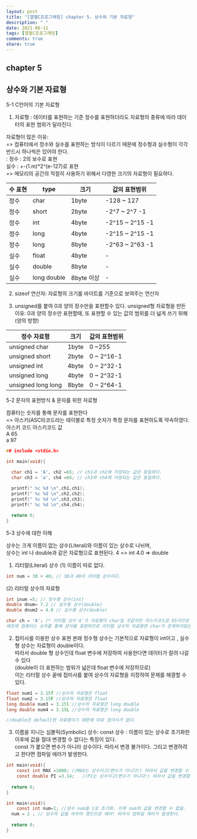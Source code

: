 ```yaml
---
layout: post
title: "[열혈C프로그래밍] chapter 5. 상수와 기본 자료형"
description: " "
date: 2021-06-11
tags: [열혈C프로그래밍]
comments: true
share: true
---
```


## chapter 5
## 상수와 기본 자료형

5-1 C언어의 기본 자료형
  1. 자료형 : 데이터를 표현하는 기준 
  정수를 표현하더라도 자료형의 종류에 따라 데이터의 표현 범위가 달라진다. <br> 
  
  자료형이 많은 이유: <br>
  => 컴퓨터에서 정수와 실수를 표현하는 방식이 다르기 때문에 정수형과 실수형이 각각 반드시 하나씩은 있어야 한다.<br>
    : 정수 : 2의 보수로 표현<br>
      실수 : +-(1.m)*2^(e-127)로 표현<br>
  => 메모리의 공간의 적절히 사용하기 위해서 다영한 크기의 자료형이 필요하다.<br>
  

|수 표현| type | 크기 | 값의 표현범위 |
|-------|------|------|---------------|
| 정수  | char | 1byte| -128 ~ 127     |
| 정수  | short| 2byte| -2^7 ~ 2^7 -1  |
| 정수  | int  | 4byte| -2^15 ~ 2^15 -1|
| 정수  | long | 4byte| -2^15 ~ 2^15 -1|   
| 정수  | long | 8byte| -2^63 ~ 2^63 -1|
| 실수  | float| 4byte| -|
| 실수  | double| 8byte| -|
| 실수  | long double| 8byte 이상| -|

  2. sizeof 연산자: 자료형의 크기를 바이트를 기준으로 보여주는 연산자

  3. unsigned를 붙여 0과 양의 정수만을 표현할수 있다.
     unsigned형 자료형을 만든 이유: 0과 양의 정수만 표현할때, 또 표현할 수 있는 값의 범위를 더 넓게 쓰기 위해(양의 방향)

| 정수 자료형 | 크기 | 값의 표현범위 |
|-------------| -----|-------------- |
| unsigned char | 1byte | 0 ~255 |
| unsigned short | 2byte| 0 ~ 2^16-1|
| unsigned int | 4byte| 0 ~ 2^32-1|
| unsigned long | 4byte| 0 ~ 2^32-1|
| unsigned long long | 8byte| 0 ~ 2^64-1|


5-2 문자의 표현방식 & 문자를 위한 자료형

컴퓨터는 숫자를 통해 문자를 표현한다 <br>
=> 아스키(ASCII)코드라는 테이블로 특정 숫자가 특정 문자를 표현하도록 약속하였다.<br>
아스키 코드  아스키코드 값<br>
A							65 <br>	
a             97 <br>

```c
## include <stdio.h>

int main(void){

  char ch1 = 'A', ch2 =65; // ch1과 ch2에 저장되는 값은 동일하다.
  char ch3 = 'a', ch4 =66; // ch3와 ch4에 저장되는 값은 동일하다.
  
  printf(" %c %d \n",ch1,ch1);
  printf(" %c %d \n",ch2,ch2);
  printf(" %c %d \n",ch3,ch3);
  printf(" %c %d \n",ch4,ch4);

  return 0;
}
```
5-3 상수에 대한 이해 

상수는 크게 이름이 없는 상수(Literal)와 이름이 있는 상수로 나뉘며, <br>
상수는 int 나 double과 같은 자료형으로 표현된다. 4 => int  4.0 => double <br>

 1. 리터럴(Literal) 상수
(1) 이름이 따로 없다. 
```c
int num = 30 + 40; // 30과 40이 리터럴 상수이다.
```
(2) 리터럴 상수의 자료형
```c
int inum =5; // 정수형 상수(int)
double dnum= 7.2 // 실수형 상수(double)
double dnum2 = 4.0 // 실수형 상수(double)

char ch = 'A'; /* 리터럴 상수'A'가 자료형이 char일 것같지만 아스키코드로 65이므로 int로 표현되어야한다.
애초에 컴퓨터는 숫자를 통해 문자를 표현하므로 리터럴 상수의 자료형엔 char가 존재하지않는다. 따라서 size of('A') = 4 */
```
 2. 접미사를 이용한 상수 표현
   본래 정수형 상수는 기본적으로 자료형이 int이고 , 실수형 상수는 자료형이 double이다. <br>
   따라서 double 형 상수인데 float 변수에 저장하여 사용한다면 데이터가 잘려 나갈 수 있다 <br> 
   (double이 더 표현하는 범위가 넓은데 float 변수에 저장하므로) <br>
   이는 리터럴 상수 끝에 접미사를 붙여 상수의 자료형을 지정하여 문제를 해결할 수 있다. 
```c
float num1 = 3.15f //상수의 자료형은 float
float num2 = 3.15F //상수의 자료형은 float 
long double num3 = 3.15l //상수의 자료형은 long double 
long double num4 = 3.15L //상수의 자료형은 long double

//double은 default한 자료형이기 때문에 따로 접미사가 없다.
```
 

 3. 이름을 지니는 심볼릭(Symbolic) 상수: const 상수
  : 이름이 있는 상수로 초기화한 이후에 값을 절대 변경할 수 없다는 특징이 있다.<br>
  const 가 붙으면 변수가 아니라 상수이다. 따라서 변경 불가이다. 그리고 변경하려고 한다면 컴파일 에러가 발생한다.<br>
```c
int main(void){
	const int MAX =1000; //MAX는 상수이고(변수가 아니다!) 따라서 값을 변경할 수 없다.
	const double PI =3.14;   //PI는 상수이고(변수가 아니다!) 따라서 값을 변경할 수 없다. 
  
  return 0;
}
```
```c
int main(void){
	const int num=1; //상수 num을 1로 초기화. 이후 num의 값을 변경할 수 없음.
  num = 2 ; // 상수의 값을 바꾸려 했으므로 에러! 따라서 컴파일 에러가 발생한다. 
  
  return 0;
}
```

